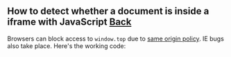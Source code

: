 ## How to detect whether a document is inside a iframe with JavaScript [Back](./qa.md)

Browsers can block access to `window.top` due to [same origin policy](https://developer.mozilla.org/en-US/docs/Web/JavaScript/Same_origin_policy_for_JavaScript). IE bugs also take place. Here's the working code:

